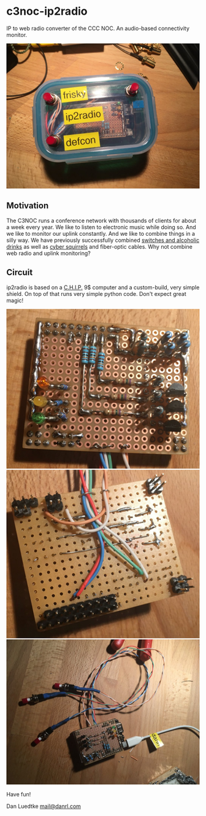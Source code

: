 # c3noc-ip2radio

IP to web radio converter of the CCC NOC.
An audio-based connectivity monitor.

![](doc/device.jpg)


## Motivation

The C3NOC runs a conference network with thousands of clients for about a week
every year. We like to listen to electronic music while doing so. And we like to
monitor our uplink constantly. And we like to combine things in a silly way. We
have previously successfully combined [switches and alcoholic drinks](https://twitter.com/danrlde/status/681216933883150336) as well as
[cyber squirrels](http://cybersquirrel1.com) and fiber-optic cables. Why not combine web radio and uplink
monitoring?


## Circuit

ip2radio is based on a [C.H.I.P.](http://www.getchip.com) 9$ computer and a
custom-build, very simple shield. On top of that runs very simple python code.
Don't expect great magic!

![](doc/top.jpg)
![](doc/bottom.jpg)
![](doc/finished.jpg)


Have fun!

Dan Luedtke <mail@danrl.com>
